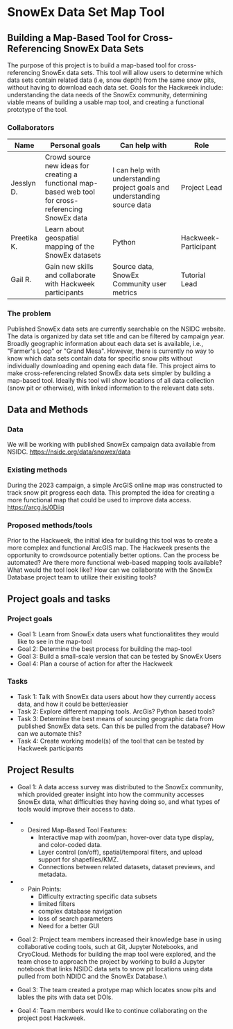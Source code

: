 # SnowEx Data Set Map Tool

## Building a Map-Based Tool for Cross-Referencing SnowEx Data Sets

The purpose of this project is to build a map-based tool for cross-referencing SnowEx data sets. This tool will allow users to determine which data sets contain related data (i.e, snow depth) from the same snow pits, without having to download each data set. Goals for the Hackweek include: understanding the data needs of the SnowEx community, determining viable means of building a usable map tool, and creating a functional prototype of the tool.

### Collaborators

| Name | Personal goals | Can help with | Role |
| ------------- | ------------- | ------------- | ------------- |
| Jesslyn D. | Crowd source new ideas for creating a functional map-based web tool for cross-referencing SnowEx data  | I can help with understanding project goals and understanding source data  | Project Lead |
| Preetika K. | Learn about geospatial mapping of the SnowEx datasets | Python | Hackweek-Participant |
| Gail R. | Gain new skills and collaborate with Hackweek participants | Source data, SnowEx Community user metrics | Tutorial Lead |

### The problem

Published SnowEx data sets are currently searchable on the NSIDC website. The data is organized by data set title and can be filtered by campaign year. Broadly geographic information about each data set is available, i.e., "Farmer's Loop" or "Grand Mesa". However, there is currently no way to know which data sets contain data for specific snow pits without individually downloading and opening each data file. This project aims to make cross-referencing related SnowEx data sets simpler by building a map-based tool. Ideally this tool will show locations of all data collection (snow pit or otherwise), with linked information to the relevant data sets.

## Data and Methods

### Data

We will be working with published SnowEx campaign data available from NSIDC. https://nsidc.org/data/snowex/data

### Existing methods

During the 2023 campaign, a simple ArcGIS online map was constructed to track snow pit progress each data. This prompted the idea for creating a more functional map that could be used to improve data access. https://arcg.is/0Diiq

### Proposed methods/tools

Prior to the Hackweek, the initial idea for building this tool was to create a more complex and functional ArcGIS map. The Hackweek presents the opportunity to crowdsource potentially better options. Can the process be automated? Are there more functional web-based mapping tools available? What would the tool look like? How can we collaborate with the SnowEx Database project team to utilize their exisiting tools?

## Project goals and tasks

### Project goals

* Goal 1: Learn from SnowEx data users what functionalitites they would like to see in the map-tool
* Goal 2: Determine the best process for building the map-tool
* Goal 3: Build a small-scale version that can be tested by SnowEx Users
* Goal 4: Plan a course of action for after the Hackweek

### Tasks 

* Task 1: Talk with SnowEx data users about how they currently access data, and how it could be better/easier
* Task 2: Explore different mapping tools. ArcGis? Python based tools? 
* Task 3: Determine the best means of sourcing geographic data from published SnowEx data sets. Can this be pulled from the database? How can we automate this?
* Task 4: Create working model(s) of the tool that can be tested by Hackweek participants

## Project Results

* Goal 1: A data access survey was distributed to the SnowEx community, which provided greater insight into how the community accesses SnowEx data, what difficulties they having doing so, and what types of tools would improve their access to data.

* * Desired Map-Based Tool Features:
      - Interactive map with zoom/pan, hover-over data type display, and color-coded data.
      - Layer control (on/off), spatial/temporal filters, and upload support for shapefiles/KMZ.
      - Connections between related datasets, dataset previews, and metadata.

* * Pain Points:
      - Difficulty extracting specific data subsets
      - limited filters
      - complex database navigation
      - loss of search parameters
      - Need for a better GUI
  
* Goal 2: Project team members increased their knowledge base in using collaborative coding tools, such at Git, Jupyter Notebooks, and CryoCloud. Methods for building the map tool were explored, and the team chose to approach the project by working to build a Jupyter notebook that links NSIDC data sets to snow pit locations using data pulled from both NDIDC and the SnowEx Database.\
* Goal 3: The team created a protype map which locates snow pits and lables the pits with data set DOIs.
* Goal 4: Team members would like to continue collaborating on the project post Hackweek.


